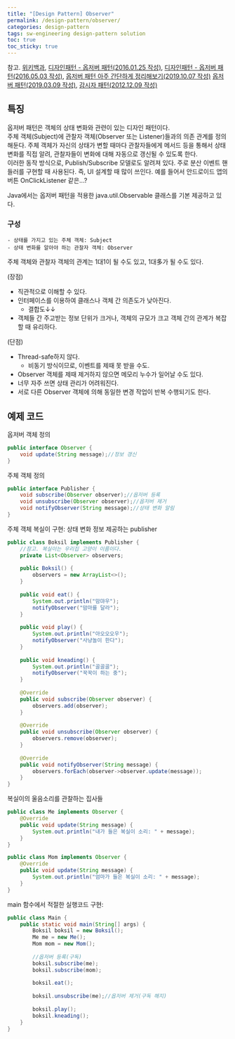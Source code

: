 ```yaml
---
title: "[Design Pattern] Observer"
permalink: /design-pattern/observer/
categories: design-pattern
tags: sw-engineering design-pattern solution
toc: true
toc_sticky: true
---
```


참고.
[위키백과](https://ko.wikipedia.org/wiki/%EC%98%B5%EC%84%9C%EB%B2%84_%ED%8C%A8%ED%84%B4),
[디자인패턴 - 옵저버 패턴(2016.01.25 작성)](https://flowarc.tistory.com/entry/%EB%94%94%EC%9E%90%EC%9D%B8-%ED%8C%A8%ED%84%B4-%EC%98%B5%EC%A0%80%EB%B2%84-%ED%8C%A8%ED%84%B4Observer-Pattern),
[디자인패턴 - 옵저버 패턴(2016.05.03 작성)](https://jusungpark.tistory.com/8),
[옵저버 패턴 아주 간단하게 정리해보기(2019.10.07 작성)](https://pjh3749.tistory.com/266)
[옵저버 패턴(2019.03.09 작성)](https://coloredrabbit.tistory.com/86),
[감시자 패턴(2012.12.09 작성)](https://kimsunzun.tistory.com/entry/Observer%EA%B0%90%EC%8B%9C%EC%9E%90%ED%8C%A8%ED%84%B4)

## 특징

옵저버 패턴은 객체의 상태 변화와 관련이 있는 디자인 패턴이다.<br> 
주체 객체(Subject)에 관찰자 객체(Observer 또는 Listener)들과의 의존 관계를 정의해둔다.
주체 객체가 자신의 상태가 변할 때마다 관찰자들에게 메서드 등을 통해서 상태 변화를 직접 알려, 관찰자들이 변화에 대해 자동으로 갱신될 수 있도록 한다.<br>
이러한 동작 방식으로, Publish/Subscribe 모델로도 알려져 있다.
주로 분산 이벤트 핸들러를 구현할 때 사용된다. 즉, UI 설계할 때 많이 쓰인다. 예를 들어서 안드로이드 앱의 버튼 OnClickListener 같은...?

Java에서는 옵저버 패턴을 적용한 java.util.Observable 클래스를 기본 제공하고 있다.

### 구성

```
- 상태를 가지고 있는 주체 객체: Subject
- 상태 변화를 알아야 하는 관찰자 객체: Observer
```

주체 객체와 관찰자 객체의 관계는 1대1이 될 수도 있고, 1대多가 될 수도 있다.

(장점)<br>
- 직관적으로 이해할 수 있다.
- 인터페이스를 이용하여 클래스나 객체 간 의존도가 낮아진다.
  - 결합도↓↓
- 객체들 간 주고받는 정보 단위가 크거나, 객체의 규모가 크고 객체 간의 관계가 복잡할 때 유리하다.

(단점)<br>
- Thread-safe하지 않다.
  - 비동기 방식이므로, 이벤트를 제때 못 받을 수도.
- Observer 객체를 제때 제거하지 않으면 메모리 누수가 일어날 수도 있다.
- 너무 자주 쓰면 상태 관리가 어려워진다.
- 서로 다른 Observer 객체에 의해 동일한 변경 작업이 반복 수행되기도 한다.

## 예제 코드

옵저버 객체 정의

```java
public interface Observer {
	void update(String message);//정보 갱신
}
```

주체 객체 정의

```java
public interface Publisher {
	void subscribe(Observer observer);//옵저버 등록
	void unsubscribe(Observer observer);//옵저버 제거
	void notifyObserver(String message);//상태 변화 알림
}
```

주체 객체 복실이 구현: 상태 변화 정보 제공하는 publisher 

```java
public class Boksil implements Publisher {
	//참고. 복실이는 우리집 고양이 이름이다.
	private List<Observer> observers;
	
	public Boksil() {
		observers = new ArrayList<>();
	}
	
	public void eat() {
		System.out.println("맘먀우");
		notifyObserver("맘마를 달라");
	}
	
	public void play() {
		System.out.println("아오오오우");
		notifyObserver("사냥놀이 한다");
	}
	
	public void kneading() {
		System.out.println("골골골");
		notifyObserver("꾹꾹이 하는 중");
	}
	
	@Override
	public void subscribe(Observer observer) {
		observers.add(observer);
	}
	
	@Override
	public void unsubscribe(Observer observer) {
		observers.remove(observer);
	}
	
	@Override
	public void notifyObserver(String message) {
		observers.forEach(observer->observer.update(message));
	}
}
```

복실이의 울음소리를 관찰하는 집사들

```java
public class Me implements Observer {
	@Override
	public void update(String message) {
		System.out.println("내가 들은 복실이 소리: " + message);
	}
}
```

```java
public class Mom implements Observer {
	@Override
	public void update(String message) {
		System.out.println("엄마가 들은 복실이 소리: " + message);
	}
}
```

main 함수에서 적절한 실행코드 구현:

```java
public class Main {
	public static void main(String[] args) {
		Boksil boksil = new Boksil();
		Me me = new Me();
		Mom mom = new Mom();
		
		//옵저버 등록(구독)
		boksil.subscribe(me);
		boksil.subscribe(mom);
		
		boksil.eat();
		
		boksil.unsubscribe(me);//옵저버 제거(구독 해지)
		
		boksil.play();
		boksil.kneading();
	}
}
```